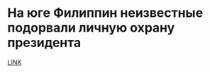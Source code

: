 # На юге Филиппин неизвестные подорвали личную охрану президента



[LINK](https://varlamov.ru/2103826.html)